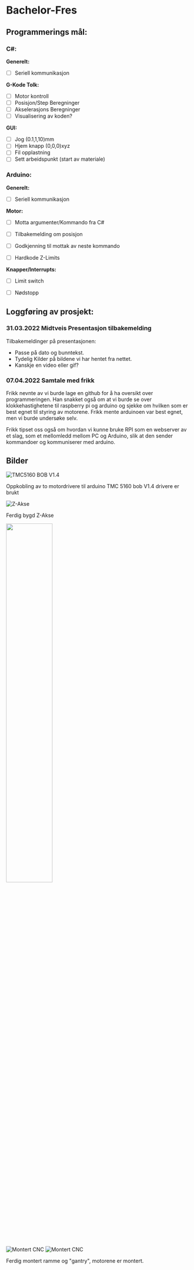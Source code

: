 # Bachelor-Fres


## Programmerings mål:

### C#:

**Generelt:**
- [ ] Seriell kommunikasjon

**G-Kode Tolk:**
- [ ] Motor kontroll
- [ ] Posisjon/Step Beregninger
- [ ] Akselerasjons Beregninger
- [ ] Visualisering av koden?

**GUI:**
- [ ] Jog (0.1,1,10)mm
- [ ] Hjem knapp (0,0,0)xyz
- [ ] Fil opplastning
- [ ] Sett arbeidspunkt (start av materiale)

### Arduino:

**Generelt:**
- [ ] Seriell kommunikasjon

**Motor:**
- [ ] Motta argumenter/Kommando fra C#
- [ ] Tilbakemelding om posisjon
- [ ] Godkjenning til mottak av neste kommando
- [ ] Hardkode Z-Limits


**Knapper/Interrupts:**
- [ ] Limit switch
- [ ] Nødstopp


## Loggføring av prosjekt:

### 31.03.2022 Midtveis Presentasjon tilbakemelding
Tilbakemeldinger på presentasjonen: 
- Passe på dato og bunntekst.
- Tydelig Kilder på bildene vi har hentet fra nettet.
- Kanskje en video eller gif? 


### 07.04.2022 Samtale med frikk

Frikk nevnte av vi burde lage en github for å ha oversikt over programmeringen.
Han snakket også om at vi burde se over klokkehastighetene til raspberry pi og arduino og sjekke om hvilken som er best egnet til styring av motorene. Frikk mente arduinoen var best egnet, men vi burde undersøke selv.

Frikk tipset oss også om hvordan vi kunne bruke RPI som en webserver av et slag, som et mellomledd mellom PC og Arduino, slik at den sender kommandoer og kommuniserer med arduino.

## Bilder

![TMC5160 BOB V1.4](https://github.com/BendickMH/Bachelor-Fres/blob/main/Bilder/IMG_1011.jpg)

Oppkobling av to motordrivere til arduino TMC 5160 bob V1.4 drivere er brukt


![Z-Akse](https://github.com/BendickMH/Bachelor-Fres/blob/main/Bilder/IMG_1030.jpg)

Ferdig bygd Z-Akse

<img src="https://github.com/BendickMH/Bachelor-Fres/blob/main/Bilder/IMG_1033.jpg" width=50% height=50%>

![Montert CNC](https://github.com/BendickMH/Bachelor-Fres/blob/main/Bilder/IMG_1033.jpg)
![Montert CNC](https://github.com/BendickMH/Bachelor-Fres/blob/main/Bilder/IMG_1035.jpg)

Ferdig montert ramme og "gantry", motorene er montert. 
